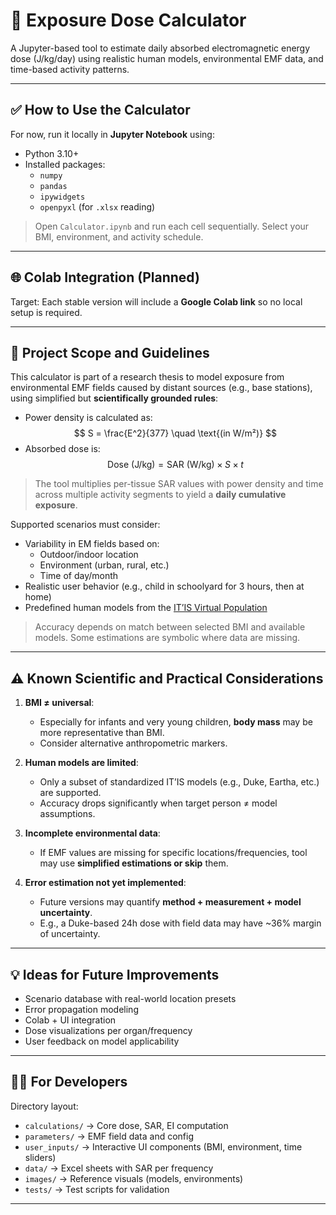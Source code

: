 # 📡 Exposure Dose Calculator

A Jupyter-based tool to estimate daily absorbed electromagnetic energy dose (J/kg/day) using realistic human models, environmental EMF data, and time-based activity patterns.

---

## ✅ How to Use the Calculator

For now, run it locally in **Jupyter Notebook** using:

- Python 3.10+
- Installed packages:
  - `numpy`
  - `pandas`
  - `ipywidgets`
  - `openpyxl` (for `.xlsx` reading)

> Open `Calculator.ipynb` and run each cell sequentially. Select your BMI, environment, and activity schedule.

---

## 🌐 Colab Integration (Planned)

Target: Each stable version will include a **Google Colab link** so no local setup is required.

---

## 📜 Project Scope and Guidelines 

This calculator is part of a research thesis to model exposure from environmental EMF fields caused by distant sources (e.g., base stations), using simplified but **scientifically grounded rules**:

- Power density is calculated as:  
  $$ S = \frac{E^2}{377} \quad \text{(in W/m²)} $$
- Absorbed dose is:  
  $$ \text{Dose (J/kg)} = \text{SAR (W/kg)} \times S \times t $$

> The tool multiplies per-tissue SAR values with power density and time across multiple activity segments to yield a **daily cumulative exposure**.

Supported scenarios must consider:

- Variability in EM fields based on:
  - Outdoor/indoor location
  - Environment (urban, rural, etc.)
  - Time of day/month
- Realistic user behavior (e.g., child in schoolyard for 3 hours, then at home)
- Predefined human models from the [IT’IS Virtual Population](https://itis.swiss/virtual-population/virtual-population/vip3/)

> Accuracy depends on match between selected BMI and available models. Some estimations are symbolic where data are missing.

---

## ⚠️ Known Scientific and Practical Considerations

1. **BMI ≠ universal**:
   - Especially for infants and very young children, **body mass** may be more representative than BMI.
   - Consider alternative anthropometric markers.

2. **Human models are limited**:
   - Only a subset of standardized IT’IS models (e.g., Duke, Eartha, etc.) are supported.
   - Accuracy drops significantly when target person ≠ model assumptions.

3. **Incomplete environmental data**:
   - If EMF values are missing for specific locations/frequencies, tool may use **simplified estimations or skip** them.

4. **Error estimation not yet implemented**:
   - Future versions may quantify **method + measurement + model uncertainty**.
   - E.g., a Duke-based 24h dose with field data may have ~36% margin of uncertainty.

---

## 💡 Ideas for Future Improvements

- Scenario database with real-world location presets
- Error propagation modeling
- Colab + UI integration
- Dose visualizations per organ/frequency
- User feedback on model applicability

---

## 👨‍🔬 For Developers

Directory layout:
- `calculations/` → Core dose, SAR, EI computation
- `parameters/` → EMF field data and config
- `user_inputs/` → Interactive UI components (BMI, environment, time sliders)
- `data/` → Excel sheets with SAR per frequency
- `images/` → Reference visuals (models, environments)
- `tests/` → Test scripts for validation

---